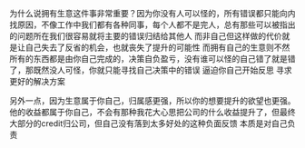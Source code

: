 为什么说拥有生意这件事非常重要？因为你没有人可以怪的，所有错误都只能向内找原因，不像工作中我们都有各种同事，每个人都不是完人，总有那些可以被指出的问题所在我们很容易就将主要的错误归结给其他人 而非自己但这样做的代价就是让自己失去了反省的机会，也就丧失了提升的可能性
而拥有自己的生意则不然所有的东西都是由你自己完成的，决策自负盈亏，没有谁可以怪的自己错了就是错了，那既然没人可怪，你就只能寻找自己决策中的错误 逼迫你自己开始反思 寻求更好的解决方案

另外一点，因为生意属于你自己，归属感更强，所以你的想要提升的欲望也更强。他的收益都属于你自己，不会有那种我花大心思把公司的什么收益提升了，但最终大部分的credit归公司，但自己没有落到太多好处的这种负面反馈
本质是对自己负责